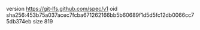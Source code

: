 version https://git-lfs.github.com/spec/v1
oid sha256:453b75a037acec7fcba671262166bb5b60689f1d5d5fc12db0066cc75db374eb
size 819
